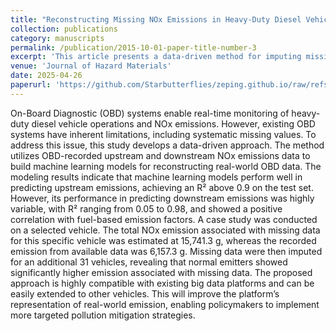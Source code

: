 ```yaml
---
title: "Reconstructing Missing NOx Emissions in Heavy-Duty Diesel Vehicle OBD Data：A Machine learning approach"
collection: publications
category: manuscripts
permalink: /publication/2015-10-01-paper-title-number-3
excerpt: 'This article presents a data-driven method for imputing missing OBD data, aiming to reconstruct the real-world emission profiles of HDDVs.'
venue: 'Journal of Hazard Materials'
date: 2025-04-26
paperurl: 'https://github.com/Starbutterflies/zeping.github.io/raw/refs/heads/master/files/Reconstructing%20Missing%20NOx%20Emissions%20in%201.pdf'
---
```


On-Board Diagnostic (OBD) systems enable real-time monitoring of heavy-duty diesel vehicle operations and NOx emissions. However, existing OBD systems have inherent limitations, including systematic missing values. To address this issue, this study develops a data-driven approach. The method utilizes OBD-recorded upstream and downstream NOx emissions data to build machine learning models for reconstructing real-world OBD data. The modeling results indicate that machine learning models perform well in predicting upstream emissions, achieving an R² above 0.9 on the test set. However, its performance in predicting downstream emissions was highly variable, with R² ranging from 0.05 to 0.98, and showed a positive correlation with fuel-based emission factors. A case study was conducted on a selected vehicle. The total NOx emission associated with missing data for this specific vehicle was estimated at 15,741.3 g, whereas the recorded emission from available data was 6,157.3 g. Missing data were then imputed for an additional 31 vehicles, revealing that normal emitters showed significantly higher emission associated with missing data. The proposed approach is highly compatible with existing big data platforms and can be easily extended to other vehicles. This will improve the platform’s representation of real-world emission, enabling policymakers to implement more targeted pollution mitigation strategies.
